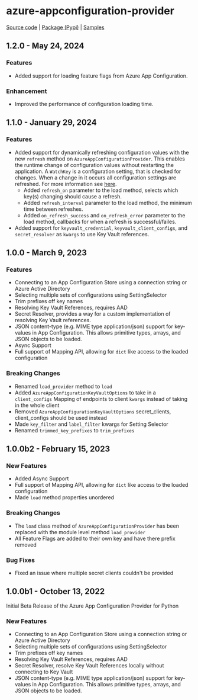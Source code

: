 # azure-appconfiguration-provider

[Source code][source_code] | [Package (Pypi)][package] | [Samples][samples]

## 1.2.0 - May 24, 2024

### Features

* Added support for loading feature flags from Azure App Configuration.

### Enhancement

* Improved the performance of configuration loading time.

## 1.1.0 - January 29, 2024

### Features

* Added support for dynamically refreshing configuration values with the new `refresh` method on `AzureAppConfigurationProvider`. This enables the runtime change of configuration values without restarting the application. A `WatchKey` is a configuration setting, that is checked for changes. When a change in it occurs all configuration settings are refreshed. For more information see [here](https://learn.microsoft.com/azure/azure-app-configuration/enable-dynamic-configuration-python).
  * Added `refresh_on` parameter to the load method, selects which key(s) changing should cause a refresh.
  * Added `refresh_interval` parameter to the load method, the minimum time between refreshes.
  * Added `on_refresh_success` and `on_refresh_error` parameter to the load method, callbacks for when a refresh is successful/failes.
* Added support for `keyvault_credential`, `keyvault_client_configs`, and `secret_resolver` as `kwargs` to use Key Vault references.

## 1.0.0 - March 9, 2023

### Features

* Connecting to an App Configuration Store using a connection string or Azure Active Directory
* Selecting multiple sets of configurations using SettingSelector
* Trim prefixes off key names
* Resolving Key Vault References, requires AAD
* Secret Resolver, provides a way for a custom implementation of resolving Key Vault references.
* JSON content-type (e.g. MIME type application/json) support for key-values in App Configuration. This allows primitive types, arrays, and JSON objects to be loaded.
* Async Support
* Full support of Mapping API, allowing for `dict` like access to the loaded configuration

### Breaking Changes

* Renamed `load_provider` method to `load`
* Added `AzureAppConfigurationKeyVaultOptions` to take in a `client_configs` Mapping of endpoints to client `kwargs` instead of taking in the whole client
* Removed `AzureAppConfigurationKeyVaultOptions` secret_clients, client_configs should be used instead
* Made `key_filter` and `label_filter` kwargs for Setting Selector
* Renamed `trimmed_key_prefixes` to `trim_prefixes`

## 1.0.0b2 - February 15, 2023

### New Features

* Added Async Support
* Full support of Mapping API, allowing for `dict` like access to the loaded configuration
* Made `load` method properties unordered

### Breaking Changes

* The `load` class method of `AzureAppConfigurationProvider` has been replaced with the module level method `load_provider`
* All Feature Flags are added to their own key and have there prefix removed

### Bug Fixes

* Fixed an issue where multiple secret clients couldn't be provided

## 1.0.0b1 - October 13, 2022

Initial Beta Release of the Azure App Configuration Provider for Python

### New Features

* Connecting to an App Configuration Store using a connection string or Azure Active Directory
* Selecting multiple sets of configurations using SettingSelector
* Trim prefixes off key names
* Resolving Key Vault References, requires AAD
* Secret Resolver, resolve Key Vault References locally without connecting to Key Vault
* JSON content-type (e.g. MIME type application/json) support for key-values in App Configuration. This allows primitive types, arrays, and JSON objects to be loaded.

[package]: https://pypi.org/project/azure-appconfiguration-provider/
[samples]: https://github.com/Azure/azure-sdk-for-python/tree/main/sdk/appconfiguration/azure-appconfiguration-provider/samples
[source_code]: https://github.com/Azure/azure-sdk-for-python/tree/main/sdk/appconfiguration/azure-appconfiguration-provider
